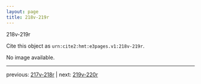 ```yaml
---
layout: page
title: 218v-219r
---
```


218v-219r

Cite this object as `urn:cite2:hmt:e3pages.v1:218v-219r`.

No image available. 



---

previous: [217v-218r](../217v-218r/) | next: [219v-220r](../219v-220r/)